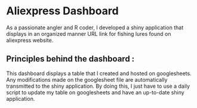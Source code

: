 # Aliexpress Dashboard

As a passionate angler and R coder, I developed a shiny application that displays
in an organized manner URL link for fishing lures found on aliexpress website. 


## Principles behind the dashboard : 

This dashboard displays a table that I created and hosted on googlesheets. 
Any modifications made on the googlesheet file are automatically transmitted to the shiny application.
By doing this, I just have to use a daily script to update my table on googlesheets 
and have an up-to-date shiny application.
